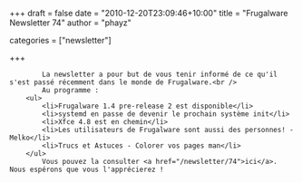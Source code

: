 
+++
draft = false
date = "2010-12-20T23:09:46+10:00"
title = "Frugalware Newsletter 74"
author = "phayz"

categories = ["newsletter"]

+++

            La newsletter a pour but de vous tenir informé de ce qu'il s'est passé récemment dans le monde de Frugalware.<br />
            Au programme :
        <ul>
            <li>Frugalware 1.4 pre-release 2 est disponible</li>
            <li>systemd en passe de devenir le prochain système init</li>
            <li>Xfce 4.8 est en chemin</li>
            <li>Les utilisateurs de Frugalware sont aussi des personnes! - Melko</li>
            <li>Trucs et Astuces - Colorer vos pages man</li>
        </ul>
            Vous pouvez la consulter <a href="/newsletter/74">ici</a>. Nous espérons que vous l'apprécierez !
      
    